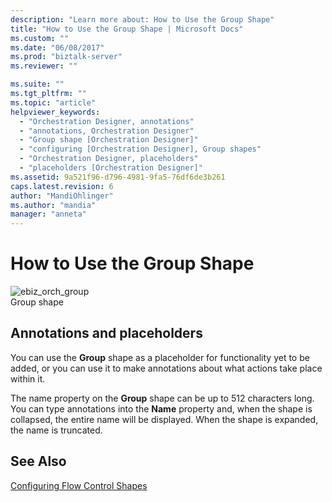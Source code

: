 ```yaml
---
description: "Learn more about: How to Use the Group Shape"
title: "How to Use the Group Shape | Microsoft Docs"
ms.custom: ""
ms.date: "06/08/2017"
ms.prod: "biztalk-server"
ms.reviewer: ""

ms.suite: ""
ms.tgt_pltfrm: ""
ms.topic: "article"
helpviewer_keywords: 
  - "Orchestration Designer, annotations"
  - "annotations, Orchestration Designer"
  - "Group shape [Orchestration Designer]"
  - "configuring [Orchestration Designer], Group shapes"
  - "Orchestration Designer, placeholders"
  - "placeholders [Orchestration Designer]"
ms.assetid: 9a521f96-d796-4981-9fa5-76df6de3b261
caps.latest.revision: 6
author: "MandiOhlinger"
ms.author: "mandia"
manager: "anneta"
---
```

# How to Use the Group Shape
![](../core/media/ebiz-orch-group.gif "ebiz_orch_group")  
Group shape  
  
## Annotations and placeholders  
 You can use the **Group** shape as a placeholder for functionality yet to be added, or you can use it to make annotations about what actions take place within it.  
  
 The name property on the **Group** shape can be up to 512 characters long. You can type annotations into the **Name** property and, when the shape is collapsed, the entire name will be displayed. When the shape is expanded, the name is truncated.  
  
## See Also  
 [Configuring Flow Control Shapes](../core/configuring-flow-control-shapes.md)
